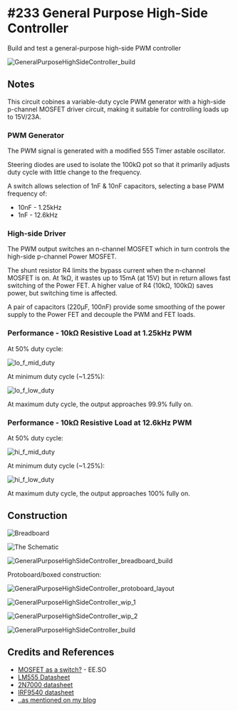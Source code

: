 # #233 General Purpose High-Side Controller

Build and test a general-purpose high-side PWM controller

![GeneralPurposeHighSideController_build](./assets/GeneralPurposeHighSideController_build.jpg?raw=true)

## Notes

This circuit cobines a variable-duty cycle PWM generator with a high-side p-channel MOSFET driver circuit,
making it suitable for controlling loads up to 15V/23A.

### PWM Generator

The PWM signal is generated with a modified 555 Timer astable oscillator.

Steering diodes are used to isolate the 100kΩ pot so that it primarily adjusts duty cycle with little change to the frequency.

A switch allows selection of 1nF & 10nF capacitors, selecting a base PWM frequency of:

* 10nF - 1.25kHz
* 1nF - 12.6kHz

### High-side Driver

The PWM output switches an n-channel MOSFET which in turn controls the high-side p-channel Power MOSFET.

The shunt resistor R4 limits the bypass current when the n-channel MOSFET is on.
At 1kΩ, it wastes up to 15mA (at 15V) but in return allows fast switching of the Power FET.
A higher value of R4 (10kΩ, 100kΩ) saves power, but switching time is affected.

A pair of capacitors (220µF, 100nF) provide some smoothing of the power supply to the Power FET and decouple the PWM and FET loads.

### Performance - 10kΩ Resistive Load at 1.25kHz PWM

At 50% duty cycle:

![lo_f_mid_duty](./assets/lo_f_mid_duty.gif?raw=true)

At minimum duty cycle (~1.25%):

![lo_f_low_duty](./assets/lo_f_low_duty.gif?raw=true)

At maximum duty cycle, the output approaches 99.9% fully on.

### Performance - 10kΩ Resistive Load at 12.6kHz PWM

At 50% duty cycle:

![hi_f_mid_duty](./assets/hi_f_mid_duty.gif?raw=true)

At minimum duty cycle (~1.25%):

![hi_f_low_duty](./assets/hi_f_low_duty.gif?raw=true)

At maximum duty cycle, the output approaches 100% fully on.

## Construction

![Breadboard](./assets/GeneralPurposeHighSideController_bb.jpg?raw=true)

![The Schematic](./assets/GeneralPurposeHighSideController_schematic.jpg?raw=true)

![GeneralPurposeHighSideController_breadboard_build](./assets/GeneralPurposeHighSideController_breadboard_build.jpg?raw=true)

Protoboard/boxed construction:

![GeneralPurposeHighSideController_protoboard_layout](./assets/GeneralPurposeHighSideController_protoboard_layout.jpg?raw=true)

![GeneralPurposeHighSideController_wip_1](./assets/GeneralPurposeHighSideController_wip_1.jpg?raw=true)

![GeneralPurposeHighSideController_wip_2](./assets/GeneralPurposeHighSideController_wip_2.jpg?raw=true)

![GeneralPurposeHighSideController_build](./assets/GeneralPurposeHighSideController_build.jpg?raw=true)

## Credits and References

* [MOSFET as a switch?](http://electronics.stackexchange.com/questions/67343/mosfet-as-a-switch) - EE.SO
* [LM555 Datasheet](https://www.futurlec.com/Linear/LM555CN.shtml)
* [2N7000 datasheet](https://www.futurlec.com/Transistors/2N7000.shtml)
* [IRF9540 datasheet](https://www.futurlec.com/Transistors/IRF9540.shtml)
* [..as mentioned on my blog](https://blog.tardate.com/2017/01/leap233-hi-side-pwm-controller.html)
